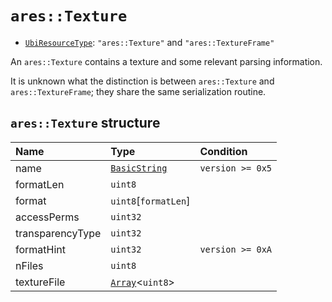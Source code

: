 # `ares::Texture`

- [`UbiResourceType`](./index.md#ubiresourcetype-string): `"ares::Texture"` and `"ares::TextureFrame"`

An `ares::Texture` contains a texture and some relevant parsing information.

It is unknown what the distinction is between `ares::Texture` and `ares::TextureFrame`; they share the same serialization routine.

## `ares::Texture` structure

| Name | Type | Condition |
| :-- | :-- | :-- |
| name | [`BasicString`](../base.md#basicstring-structure) | `version >= 0x5` |
| formatLen | `uint8` |  |
| format | `uint8`[`formatLen`] |  |
| accessPerms | `uint32` |  |
| transparencyType | `uint32` |  |
| formatHint | `uint32` | `version >= 0xA` |
| nFiles | `uint8` |  |
| textureFile | [`Array`](../base.md#array-structure)<`uint8`> |  |

